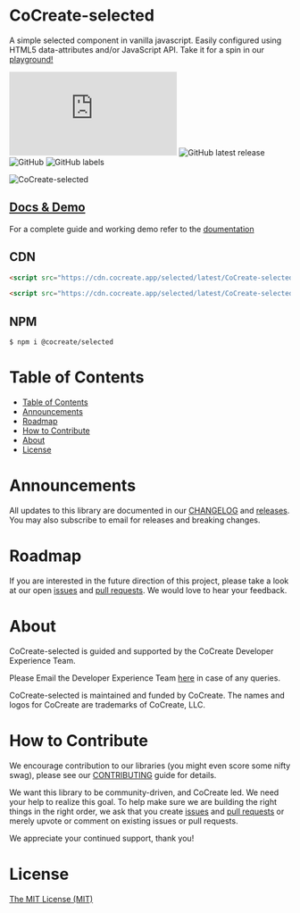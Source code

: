 # CoCreate-selected

A simple selected component in vanilla javascript. Easily configured using HTML5 data-attributes and/or JavaScript API. Take it for a spin in our [playground!](https://cocreate.app/docs/selected)

![GitHub file size in bytes](https://img.shields.io/github/size/CoCreate-app/CoCreate-selected/dist/CoCreate-selected.min.js?label=minified%20size&style=for-the-badge)
![GitHub latest release](https://img.shields.io/github/v/release/CoCreate-app/CoCreate-selected?style=for-the-badge)
![GitHub](https://img.shields.io/github/license/CoCreate-app/CoCreate-selected?style=for-the-badge)
![GitHub labels](https://img.shields.io/github/labels/CoCreate-app/CoCreate-selected/help%20wanted?style=for-the-badge)

![CoCreate-selected](https://cdn.cocreate.app/docs/CoCreate-selected.gif)

## [Docs & Demo](https://cocreate.app/docs/selected)

For a complete guide and working demo refer to the [doumentation](https://cocreate.app/docs/selected)

## CDN

```html
<script src="https://cdn.cocreate.app/selected/latest/CoCreate-selected.min.js"></script>
```

```html
<script src="https://cdn.cocreate.app/selected/latest/CoCreate-selected.min.css"></script>
```

## NPM

```shell
$ npm i @cocreate/selected
```

# Table of Contents

- [Table of Contents](#table-of-contents)
- [Announcements](#announcements)
- [Roadmap](#roadmap)
- [How to Contribute](#how-to-contribute)
- [About](#about)
- [License](#license)

<a name="announcements"></a>

# Announcements

All updates to this library are documented in our [CHANGELOG](https://github.com/CoCreate-app/CoCreate-selected/blob/master/CHANGELOG.md) and [releases](https://github.com/CoCreate-app/CoCreate-selected/releases). You may also subscribe to email for releases and breaking changes.

<a name="roadmap"></a>

# Roadmap

If you are interested in the future direction of this project, please take a look at our open [issues](https://github.com/CoCreate-app/CoCreate-selected/issues) and [pull requests](https://github.com/CoCreate-app/CoCreate-selected/pulls). We would love to hear your feedback.

<a name="about"></a>

# About

CoCreate-selected is guided and supported by the CoCreate Developer Experience Team.

Please Email the Developer Experience Team [here](mailto:develop@cocreate.app) in case of any queries.

CoCreate-selected is maintained and funded by CoCreate. The names and logos for CoCreate are trademarks of CoCreate, LLC.

<a name="contribute"></a>

# How to Contribute

We encourage contribution to our libraries (you might even score some nifty swag), please see our [CONTRIBUTING](https://github.com/CoCreate-app/CoCreate-selected/blob/master/CONTRIBUTING.md) guide for details.

We want this library to be community-driven, and CoCreate led. We need your help to realize this goal. To help make sure we are building the right things in the right order, we ask that you create [issues](https://github.com/CoCreate-app/CoCreate-selected/issues) and [pull requests](https://github.com/CoCreate-app/CoCreate-selected/pulls) or merely upvote or comment on existing issues or pull requests.

We appreciate your continued support, thank you!

# License

[The MIT License (MIT)](https://github.com/CoCreate-app/CoCreate-selected/blob/master/LICENSE)
